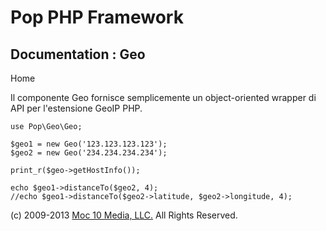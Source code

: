 Pop PHP Framework
=================

Documentation : Geo
-------------------

Home

Il componente Geo fornisce semplicemente un object-oriented wrapper di
API per l'estensione GeoIP PHP.

    use Pop\Geo\Geo;

    $geo1 = new Geo('123.123.123.123');
    $geo2 = new Geo('234.234.234.234');

    print_r($geo->getHostInfo());

    echo $geo1->distanceTo($geo2, 4);
    //echo $geo1->distanceTo($geo2->latitude, $geo2->longitude, 4);

\(c) 2009-2013 [Moc 10 Media, LLC.](http://www.moc10media.com) All
Rights Reserved.
